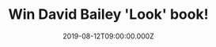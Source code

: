 ---
campaign-uuid: "c-c9f626c0-c312-45ca-af7f-eac681ec03e1"
type: "Competition"
category: "Gifts"
date: "2019-08-12T09:00:00.000Z"
end-date: "2019-09-12T23:59:00.000Z"
disable-form: false
is_promoted: false
has_entry_page: true
title: "Win David Bailey 'Look' book!"
competition-description: "<p>David Bailey was part of a new generation who revolutionised\_\
  fashion photography. He was also among the first photographers to become a celebrity\
  \ in his own right, socialising with and photographing many of the cultural icons\
  \ of the 1960s and 1970s, such as Catherine Deneuve, The Beatles, Rolling Stones,\_\
  Michael Caine and Andy Warhol.</p>\n<p>We are giving away a masterpiece to one lucky\
  \ member to win: Look by David Bailey. Click below for a chance to win.</p>\n"
hero-header: "Win David Bailey 'Look' book!"
terms-confirmation: "N/A"
banner-img: "https://assets.expresslyapp.com/asset-8a848c3f-53d2-45b6-8fba-1e7f3f5ae693.jpg"
logo-left-href: "aaa.nme.com"
logo-left-image: "https://assets.expresslyapp.com/asset-be7f28ac-d736-428f-a1ad-b7be15703f54.jpg"
logo-left-title: "NME AAA"
bg-image-hero: "https://assets.expresslyapp.com/asset-d832fbae-345d-484a-85b7-3521d4d159e7.jpg"
bg-image-first: "https://assets.expresslyapp.com/asset-a932cadf-88ca-4f35-92f7-6301d564e5ed.jpg"
section1-content: "<p>David Bailey was part of a new generation who revolutionised\_\
  fashion photography\_in the 1960s and made stars of models such as Jean Shrimpton.\
  \ He was also among the first photographers to become a celebrity in his own right,\
  \ socialising with and photographing many of the cultural icons of the 1960s and\
  \ 1970s, such as Catherine Deneuve, The Beatles, Rolling Stones,\_Michael Caine\
  \ and Andy Warhol.</p>\n<p>He has held contracts with British, American and Italian\
  \ Vogue and contributed to many other major magazines and newspapers over more than\
  \ 40 years. His simple and direct style is accompanied by an intimacy\_that reveals\_\
  the personality and sensuality of his subjects. Over the course of his successful\
  \ career, Bailey has produced books, paintings, commercials, documentaries and feature\
  \ films and remains a high profile figure in photography and filmmaking.</p>\n<p>This\
  \ book delves into the photographer's archive and provides an engaging overview\
  \ of his career, including early and previously unpublished work alongside his iconic\
  \ portraits\_from London and New York in the 1960s.</p>\n"
entry-title: "Win David Bailey 'Look' book!"
entry-content: "<p>Enter the draw to win David Bailey ‘Look’ book album by completing\
  \ the form below before 23:59 on the 12th of September 2019.</p>\n"
has-winner: true
winner-title: "CONGRATULATIONS to Lisa H. who won this amazing book!"
winner-banner: "https://assets.expresslyapp.com/asset-11b7cfa8-d2ce-4cec-a446-68b498453533.jpg"
prize-description: "David Bailey 'Look' book."
special-conditions: "Multiple entries are allowed up to one every day.\r\n\r\nThis\
  \ competition is also available on: http://club.expressly.io/competitons/david-bailey-look-book"
country-restrictions:
- "GB"
---